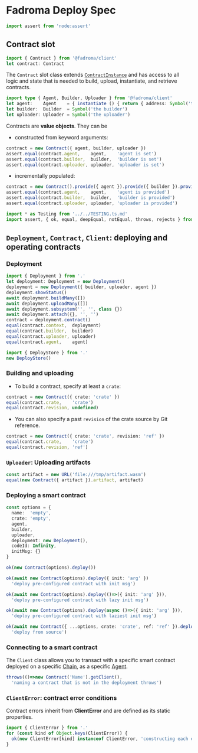 # Fadroma Deploy Spec

```typescript
import assert from 'node:assert'
```

## Contract slot

```typescript
import { Contract } from '@fadroma/client'
let contract: Contract
```

The `Contract` slot class extends [`ContractInstance`](./client-contract.spec.ts.md#ContractInstance)
and has access to all logic and state that is needed
to build, upload, instantiate, and retrieve contracts.

```typescript
import type { Agent, Builder, Uploader } from '@fadroma/client'
let agent:    Agent    = { instantiate () { return { address: Symbol('the address') } } }
let builder:  Builder  = Symbol('the builder')
let uploader: Uploader = Symbol('the uploader')
```

Contracts are **value objects**. They can be

* constructed from keyword arguments:

```typescript
contract = new Contract({ agent, builder, uploader })
assert.equal(contract.agent,    agent,    'agent is set')
assert.equal(contract.builder,  builder,  'builder is set')
assert.equal(contract.uploader, uploader, 'uploader is set')
```

* incrementally populated:

```typescript
contract = new Contract().provide({ agent }).provide({ builder }).provide({ uploader })
assert.equal(contract.agent,    agent,    'agent is provided')
assert.equal(contract.builder,  builder,  'builder is provided')
assert.equal(contract.uploader, uploader, 'uploader is provided')
```

```typescript
import * as Testing from '../../TESTING.ts.md'
import assert, { ok, equal, deepEqual, notEqual, throws, rejects } from 'assert'
```

## `Deployment`, `Contract`, `Client`: deploying and operating contracts

### Deployment

```typescript
import { Deployment } from '.'
let deployment: Deployment = new Deployment()
deployment = new Deployment({ builder, uploader, agent })
deployment.showStatus()
await deployment.buildMany([])
await deployment.uploadMany([])
await deployment.subsystem('', '', class {})
await deployment.attach({}, '', '')
contract = deployment.contract()
equal(contract.context,  deployment)
equal(contract.builder,  builder)
equal(contract.uploader, uploader)
equal(contract.agent,    agent)

import { DeployStore } from '.'
new DeployStore()
```

### Building and uploading

* To build a contract, specify at least a `crate`:

```typescript
contract = new Contract({ crate: 'crate' })
equal(contract.crate,    'crate')
equal(contract.revision, undefined)
```

* You can also specify a past `revision` of the crate source by Git reference.

```typescript
contract = new Contract({ crate: 'crate', revision: 'ref' })
equal(contract.crate,    'crate')
equal(contract.revision, 'ref')
```

### `Uploader`: Uploading artifacts

```typescript
const artifact = new URL('file:///tmp/artifact.wasm')
equal(new Contract({ artifact }).artifact, artifact)
```

### Deploying a smart contract

```typescript
const options = {
  name:  'empty',
  crate: 'empty',
  agent,
  builder,
  uploader,
  deployment: new Deployment(),
  codeId: Infinity,
  initMsg: {}
}

ok(new Contract(options).deploy())

ok(await new Contract(options).deploy({ init: 'arg' })
  'deploy pre-configured contract with init msg')

ok(await new Contract(options).deploy(()=>({ init: 'arg' })),
  'deploy pre-configured contract with lazy init msg')

ok(await new Contract(options).deploy(async ()=>({ init: 'arg' })),
  'deploy pre-configured contract with laziest init msg')

ok(await new Contract({ ...options, crate: 'crate', ref: 'ref' }).deploy([]),
  'deploy from source')
```

### Connecting to a smart contract

The `Client` class allows you to transact with a specific smart contract
deployed on a specific [Chain](./Chain.spec.ts.md), as a specific [Agent](./Agent.spec.ts.md).

```typescript
throws(()=>new Contract('Name').getClient(),
  'naming a contract that is not in the deployment throws')
```

### `ClientError`: contract error conditions

Contract errors inherit from **ClientError** and are defined as its static properties.

```typescript
import { ClientError } from '.'
for (const kind of Object.keys(ClientError)) {
  ok(new ClientError[kind] instanceof ClientError, 'constructing each error')
}
```
